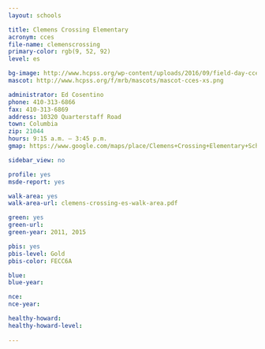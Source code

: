 ```yaml
---
layout: schools

title: Clemens Crossing Elementary
acronym: cces
file-name: clemenscrossing
primary-color: rgb(9, 52, 92)
level: es

bg-image: http://www.hcpss.org/wp-content/uploads/2016/09/field-day-cces.jpg
mascot: http://www.hcpss.org/f/mrb/mascots/mascot-cces-xs.png

administrator: Ed Cosentino
phone: 410-313-6866
fax: 410-313-6869
address: 10320 Quarterstaff Road
town: Columbia
zip: 21044
hours: 9:15 a.m. – 3:45 p.m.
gmap: https://www.google.com/maps/place/Clemens+Crossing+Elementary+School/@39.1940978,-76.8749696,17z/data=!3m1!4b1!4m2!3m1!1s0x89b7deff8da0fd95:0x8f3ac570b63acf56?hl=en

sidebar_view: no

profile: yes
msde-report: yes

walk-area: yes
walk-area-url: clemens-crossing-es-walk-area.pdf

green: yes
green-url:
green-year: 2011, 2015

pbis: yes
pbis-level: Gold
pbis-color: FECC6A

blue: 
blue-year: 

nce: 
nce-year:

healthy-howard: 
healthy-howard-level:
 
---
```

